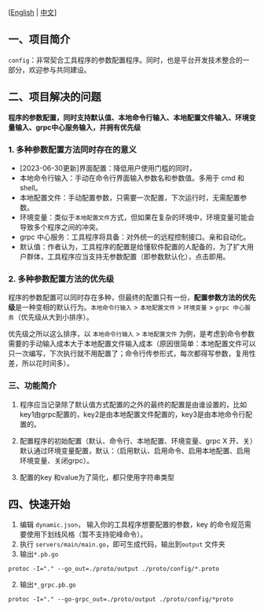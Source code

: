 [[English](README.md) | [中文](README.zh-CN.md)]
## 一、项目简介

`config`：非常契合工具程序的参数配置程序。同时，也是平台开发技术整合的一部分，欢迎参与共同建设。

## 二、项目解决的问题

**程序的参数配置，同时支持默认值、本地命令行输入、本地配置文件输入、环境变量输入、grpc中心服务输入，并拥有优先级**

### 1. 多种参数配置方法同时存在的意义

- [2023-06-30更新]界面配置：降低用户使用门槛的同时，
- 本地命令行输入：手动在命令行界面输入参数名和参数值。多用于 cmd 和 shell。
- 本地配置文件：手动配置参数，只需要一次配置，下次运行时，无需配置参数。
- 环境变量：类似于`本地配置文件`方式，但如果在复杂的环境中，环境变量可能会导致多个程序之间的冲突。
- grpc 中心服务：工具程序将具备：对外统一的远程控制接口。亲和自动化。
- 默认值：作者认为，工具程序的配置是给懂软件配置的人配备的，为了扩大用户群体，工具程序应当支持无参数配置（即参数默认化），点击即用。


### 2. 多种参数配置方法的优先级

程序的参数配置可以同时存在多种，但最终的配置只有一份，**配置参数方法的优先级**是一种变相的默认行为。`本地命令行输入` > `本地配置文件` > `环境变量` > `grpc 中心服务`（优先级从大到小排序）。

优先级之所以这么排序，以 `本地命令行输入` > `本地配置文件` 为例，是考虑到命令参数需要的手动输入成本大于本地配置文件输入成本（原因很简单：本地配置文件可以只一次编写，下次执行就不用配置了；命令行传参形式，每次都得写参数，复用性差，所以花时间多）。

### 三、功能简介

1. 程序应当记录除了默认值方式配置的之外的最终的配置是由谁设置的，比如key1由grpc配置的，key2是由本地配置文件配置的，key3是由本地命令行配置的。

2. 配置程序的初始配置（默认、命令行、本地配置、环境变量、grpc X 开、关）默认通过环境变量配置，默认：（启用默认、启用命令、启用本地配置、启用环境变量、关闭grpc）。

3. 配置的key 和value为了简化，都只使用字符串类型

## 四、快速开始

1. 编辑 `dynamic.json`， 输入你的工具程序想要配置的参数，key 的命令规范需要使用下划线风格（暂不支持驼峰命令）。
2. 执行 `servers/main/main.go`，即可生成代码，输出到`output` 文件夹
1. 输出`*.pb.go`
```
protoc -I="." --go_out=./proto/output ./proto/config/*.proto
```

2. 输出`*_grpc.pb.go`
```
protoc -I="." --go-grpc_out=./proto/output ./proto/config/*proto
```